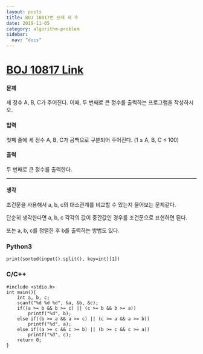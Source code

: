 ```yaml
---
layout: posts
title: BOJ 10817번 문제 세 수
date: 2019-11-05
category: algorithm-problem
sidebar:
  nav: "docs"
---
```

# [BOJ 10817 Link](https://www.acmicpc.net/problem/10817)
#### 문제
세 정수 A, B, C가 주어진다. 이때, 두 번째로 큰 정수를 출력하는 프로그램을 작성하시오. 

#### 입력
첫째 줄에 세 정수 A, B, C가 공백으로 구분되어 주어진다. (1 ≤ A, B, C ≤ 100)

#### 출력
두 번째로 큰 정수를 출력한다.
- - -
#### 생각
조건문을 사용해서 a, b, c의 대소관계를 비교할 수 있는지 물어보는 문제같다.

단순히 생각한다면 a, b, c 각각의 값이 중간값인 경우를 조건문으로 표현하면 된다.

또는 a, b, c를 정렬한 후 b를 출력하는 방법도 있다.
### Python3
```
print(sorted(input().split(), key=int)[1])
```
### C/C++
```
#include <stdio.h>
int main(){
    int a, b, c;
    scanf("%d %d %d", &a, &b, &c);
    if((a >= b && b >= c) || (c >= b && b >= a))
        printf("%d", b);
    else if((b >= a && a >= c) || (c >= a && a >= b))
        printf("%d", a);
    else if((a >= c && c >= b) || (b >= c && c >= a))
        printf("%d", c);
    return 0;
}
```